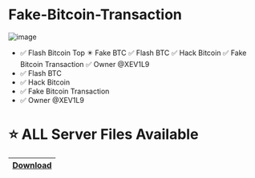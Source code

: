 # Fake-Bitcoin-Transaction

![image](https://user-images.githubusercontent.com/129107640/231544212-a8bb0bd2-73bb-4f0c-a00d-45a8233d32ac.png)

- ✅ Flash Bitcoin Top ✴️ Fake BTC ✅ Flash BTC ✅ Hack Bitcoin ✅ Fake Bitcoin Transaction ✅ Owner @XEV1L9
- ✅ Flash BTC
- ✅ Hack Bitcoin
- ✅ Fake Bitcoin Transaction
- ✅ Owner @XEV1L9

# ⭐️ ALL Server Files Available

|[Download](https://t.me/fakebitcoinsender)|
|:------------- |
